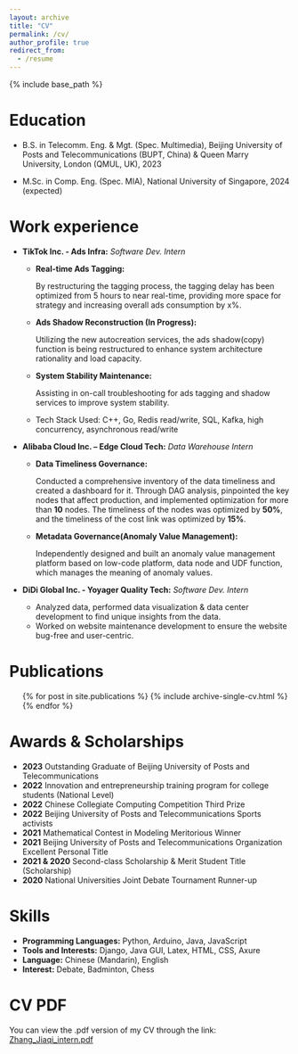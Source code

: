 ```yaml
---
layout: archive
title: "CV"
permalink: /cv/
author_profile: true
redirect_from:
  - /resume
---
```


{% include base_path %}

Education
======
* B.S. in Telecomm. Eng. & Mgt. (Spec. Multimedia), Beijing University of Posts and Telecommunications (BUPT, China) & Queen Marry University, London (QMUL, UK), 2023

* M.Sc. in Comp. Eng. (Spec. MIA), National University of Singapore, 2024 (expected)

Work experience
======
* **TikTok Inc. - Ads Infra:** _Software Dev. Intern_
  * **Real-time Ads Tagging:** 
  
    By restructuring the tagging process, the tagging delay has been optimized from 5 hours to near real-time, providing more space for strategy and increasing overall ads consumption by x%.

  * **Ads Shadow Reconstruction (In Progress):** 
  
    Utilizing the new autocreation services, the ads shadow(copy) function is being restructured to enhance system architecture rationality and load capacity.

  * **System Stability Maintenance:** 
  
    Assisting in on-call troubleshooting for ads tagging and shadow services to improve system stability.

  * Tech Stack Used: C++, Go, Redis read/write, SQL, Kafka, high concurrency, asynchronous read/write


* **Alibaba Cloud Inc. – Edge Cloud Tech:** _Data Warehouse Intern_
  * **Data Timeliness Governance:** 
  
    Conducted a comprehensive inventory of the data timeliness and created a dashboard for 
  it. Through DAG analysis, pinpointed the key nodes that affect production, and implemented optimization for more than 
  **10** nodes. The timeliness of the nodes was optimized by **50%**, and the timeliness of the cost link was optimized by **15%**. 
  
  * **Metadata Governance(Anomaly Value Management):** 
  
    Independently designed and built an anomaly value management platform based on low-code platform, data node and UDF function, which manages the meaning of anomaly values. 


* **DiDi Global Inc. - Yoyager Quality Tech:** _Software Dev. Intern_
  * Analyzed data, performed data visualization & data center development to find unique insights from the data. 
  * Worked on website maintenance development to ensure the website bug-free and user-centric.
  

Publications
======
  <ul>{% for post in site.publications %}
    {% include archive-single-cv.html %}
  {% endfor %}</ul>

  
Awards & Scholarships
======
* **2023** Outstanding Graduate of Beijing University of Posts and Telecommunications
* **2022** Innovation and entrepreneurship training program for college students (National Level)
* **2022** Chinese Collegiate Computing Competition Third Prize
* **2022** Beijing University of Posts and Telecommunications Sports activists
* **2021** Mathematical Contest in Modeling Meritorious Winner
* **2021** Beijing University of Posts and Telecommunications Organization Excellent Personal Title
* **2021 & 2020** Second-class Scholarship & Merit Student Title (Scholarship)
* **2020** National Universities Joint Debate Tournament Runner-up  	 	 	 	 	        

Skills
======
* **Programming Languages:** Python, Arduino, Java, JavaScript 
* **Tools and Interests:** Django, Java GUI, Latex, HTML, CSS, Axure 
* **Language:** Chinese (Mandarin), English 
* **Interest:** Debate, Badminton, Chess

CV PDF
======
You can view the .pdf version of my CV through the link: [Zhang_Jiaqi_intern.pdf](https://jackie4zjq.github.io/files/Zhang_Jiaqi_intern.pdf)


